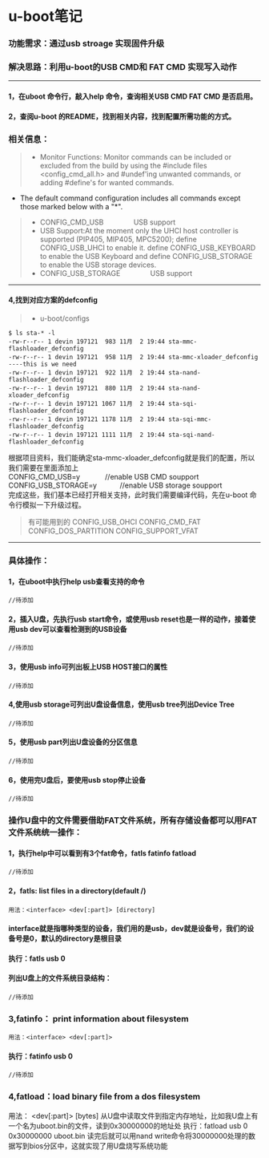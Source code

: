 # **u-boot笔记**
### 功能需求：通过usb stroage 实现固件升级
### 解决思路：利用u-boot的USB CMD和 FAT CMD 实现写入动作
---
#### 1，在uboot 命令行，敲入help 命令，查询相关USB CMD  FAT CMD  是否启用。
#### 2，查阅u-boot 的README，找到相关内容，找到配置所需功能的方式。

### 相关信息：
>  - Monitor Functions:
Monitor commands can be included or excluded from the build by using the #include files <config_cmd_all.h> and #undef'ing unwanted commands, or adding #define's for wanted commands.
- The default command configuration includes all commands except those marked below with a "*".

>- CONFIG_CMD_USB &emsp;&emsp;&emsp;&emsp;USB support
>- USB Support:At the moment only the UHCI host controller is supported (PIP405, MIP405, MPC5200); define CONFIG_USB_UHCI to enable it. define CONFIG_USB_KEYBOARD to enable the USB Keyboard and define CONFIG_USB_STORAGE to enable the USB storage devices.
>- CONFIG_USB_STORAGE &emsp;&emsp;&emsp;&emsp;USB support

---
#### 4,找到对应方案的defconfig
>- u-boot/configs

```
$ ls sta-* -l
-rw-r--r-- 1 devin 197121  983 11月  2 19:44 sta-mmc-flashloader_defconfig
-rw-r--r-- 1 devin 197121  958 11月  2 19:44 sta-mmc-xloader_defconfig ----this is we need
-rw-r--r-- 1 devin 197121  922 11月  2 19:44 sta-nand-flashloader_defconfig
-rw-r--r-- 1 devin 197121  880 11月  2 19:44 sta-nand-xloader_defconfig
-rw-r--r-- 1 devin 197121 1067 11月  2 19:44 sta-sqi-flashloader_defconfig
-rw-r--r-- 1 devin 197121 1178 11月  2 19:44 sta-sqi-mmc-flashloader_defconfig
-rw-r--r-- 1 devin 197121 1111 11月  2 19:44 sta-sqi-nand-flashloader_defconfig
```
根据项目资料，我们能确定sta-mmc-xloader_defconfig就是我们的配置，所以我们需要在里面添加上     
CONFIG_CMD_USB=y &emsp;&emsp;&emsp; //enable USB CMD soupport
CONFIG_USB_STORAGE=y &emsp;&emsp;&emsp;//enable USB storage soupport   
完成这些，我们基本已经打开相关支持，此时我们需要编译代码，先在u-boot 命令行模拟一下升级过程。

>有可能用到的
 CONFIG_USB_OHCI
 CONFIG_CMD_FAT
 CONFIG_DOS_PARTITION
 CONFIG_SUPPORT_VFAT

---    
### 具体操作：
#### 1，在uboot中执行help usb查看支持的命令

```
//待添加
```

#### 2，插入U盘，先执行usb start命令，或使用usb reset也是一样的动作，接着使用usb dev可以查看检测到的USB设备

```
//待添加
```
#### 3，使用usb info可列出板上USB HOST接口的属性

```
//待添加
```
#### 4,使用usb storage可列出U盘设备信息，使用usb tree列出Device Tree

```
//待添加
```
#### 5，使用usb part列出U盘设备的分区信息

```
//待添加
```

#### 6，使用完U盘后，要使用usb stop停止设备

```
//待添加
```
### 操作U盘中的文件需要借助FAT文件系统，所有存储设备都可以用FAT文件系统统一操作：

#### 1，执行help中可以看到有3个fat命令，fatls fatinfo fatload

```
//待添加
```

#### 2，fatls: list files in a directory(default /)

``` 
用法：<interface> <dev[:part]> [directory]
```

#### interface就是指哪种类型的设备，我们用的是usb，dev就是设备号，我们的设备号是0，默认的directory是根目录
#### 执行：fatls usb 0
#### 列出U盘上的文件系统目录结构：

```
//待添加
```
### 3,fatinfo： print information about filesystem
```
用法：<interface> <dev[:part]>
```
#### 执行：fatinfo usb 0
```
//待添加
```
### 4,fatload：load binary file from a dos filesystem
用法：<interface> <dev[:part]>  <addr> <filename> [bytes]
从U盘中读取文件到指定内存地址，比如我U盘上有一个名为uboot.bin的文件，读到0x30000000的地址处
执行：fatload usb 0 0x30000000 uboot.bin
读完后就可以用nand write命令将30000000处理的数据写到bios分区中，这就实现了用U盘烧写系统功能





































